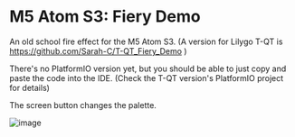 # M5 Atom S3: Fiery Demo
An old school fire effect for the M5 Atom S3. (A version for Lilygo T-QT is https://github.com/Sarah-C/T-QT_Fiery_Demo )

There's no PlatformIO version yet, but you should be able to just copy and paste the code into the IDE. (Check the T-QT version's PlatformIO project for details)

The screen button changes the palette.

![image](https://user-images.githubusercontent.com/1586332/211065543-84f58ff5-8a21-4fca-85d7-faad5a920cc9.png)
